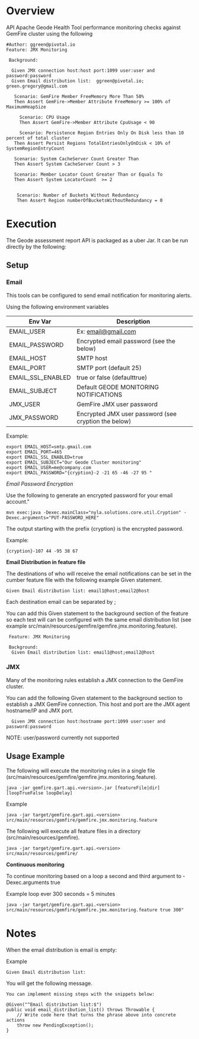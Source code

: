 # Overview

API Apache Geode Health Tool performance monitoring
checks against GemFire cluster using the following 


	#Author: ggreen@pivotal.io
	Feature: JMX Monitoring
	
	 Background:
	
	  Given JMX connection host:host port:1099 user:user and password:password
	  Given Email distribution list:  ggreen@pivotal.io; green.gregory@gmail.com
	  
	   Scenario: GemFire Member FreeMemory More Than 50%
	   Then Assert GemFire->Member Attribute FreeMemory >= 100% of MaximumHeapSize
	
		 Scenario: CPU Usage
		 Then Assert GemFire->Member Attribute CpuUsage < 90
	 	
	 	 Scenario: Persistence Region Entries Only On Disk less than 10 percent of total cluster
	   Then Assert Persist Regions TotalEntriesOnlyOnDisk < 10% of SystemRegionEntryCount
	   
	   Scenario: System CacheServer Count Greater Than 
	   Then Assert System CacheServer Count > 3
	
	   Scenario: Member Locator Count Greater Than or Equals To 
	   Then Assert System LocatorCount  >= 2   
	   
	   	
	 	Scenario: Number of Buckets Without Redundancy
	 	Then Assert Region numberOfBucketsWithoutRedundancy = 0
	 
# Execution

The Geode assessment  report API is packaged as a uber Jar.
It can be run directly by the following:




## Setup

### Email

This tools can be configured to send email notification for monitoring alerts.

Using the following environment variables

| Env Var    | Description    |
| ---------  | -------------- |
| EMAIL_USER | Ex: email@gmail.com        |
| EMAIL_PASSWORD 	| Encrypted email password (see the below)    |
| EMAIL_HOST 		| SMTP host        	|
| EMAIL_PORT 		| SMTP port (default 25)	  |
| EMAIL_SSL_ENABLED | true or false (defaulttrue)|
|EMAIL_SUBJECT | Default GEODE MONITORING NOTIFICATIONS|
| JMX_USER | GemFire JMX user password        |
| JMX_PASSWORD 	| Encrypted JMX user password (see cryption the below)    |


Example:

	
	export EMAIL_HOST=smtp.gmail.com
	export EMAIL_PORT=465
	export EMAIL_SSL_ENABLED=true
	export EMAIL_SUBJECT="Our Geode Cluster monitoring"
	export EMAIL_USER=me@company.com
	export EMAIL_PASSWORD="{cryption}-2 -21 65 -46 -27 95 "


*Email Password Encryption*

Use the following to generate an encrypted password for your email account."

	mvn exec:java -Dexec.mainClass="nyla.solutions.core.util.Cryption" -Dexec.arguments="PUT-PASSWORD_HERE"
	
	
The output starting with the prefix {cryption} is the encrypted password.

Example:

	{cryption}-107 44 -95 38 67 
	
	
**Email Distribution in feature file**
 
 
The destinations of who will receive the email notifications can be set in the cumber feature file with the following example Given statement.
 

	Given Email distribution list: email1@host;email2@host

Each destination email can be separated by ;

You can add this Given statement to the background section of the feature so each test will can be configured with the same email distribution list (see example src/main/resources/gemfire/gemfire.jmx.monitoring.feature).
 
	 Feature: JMX Monitoring
	
	 Background:
	  Given Email distribution list: email1@host;email2@host

### JMX

Many of the monitoring rules establish a JMX connection to the GemFire cluster.

You can add the following Given statement to the background section to establish a JMX GemFire connection. This host and port are the JMX agent hostname/IP and JMX port.

	  Given JMX connection host:hostname port:1099 user:user and password:password


NOTE: user/password currently not supported

## Usage Example

The following will execute the monitoring rules in a single file (src/main/resources/gemfire/gemfire.jmx.monitoring.feature).

	java -jar gemfire.gart.api.<version>.jar [featureFile|dir] [loopTrueFalse loopDelay]

Example	

	java -jar target/gemfire.gart.api.<version> src/main/resources/gemfire/gemfire.jmx.monitoring.feature
	
 
 The following will execute all feature files in a directory (src/main/resources/gemfire).
 
 
	java -jar target/gemfire.gart.api.<version> src/main/resources/gemfire/


**Continuous monitoring** 

To continue monitoring based on a loop a second and third argument to -Dexec.arguments true <sleepInSeconds>


Example loop ever 300 seconds = 5 minutes

	java -jar target/gemfire.gart.api.<version> src/main/resources/gemfire/gemfire.jmx.monitoring.feature true 300"


# Notes


When the email distribution is email is empty:

Example

	Given Email distribution list:  
  
You will get the following message.

	You can implement missing steps with the snippets below:
	
	@Given("^Email distribution list:$")
	public void email_distribution_list() throws Throwable {
	    // Write code here that turns the phrase above into concrete actions
	    throw new PendingException();
	}

